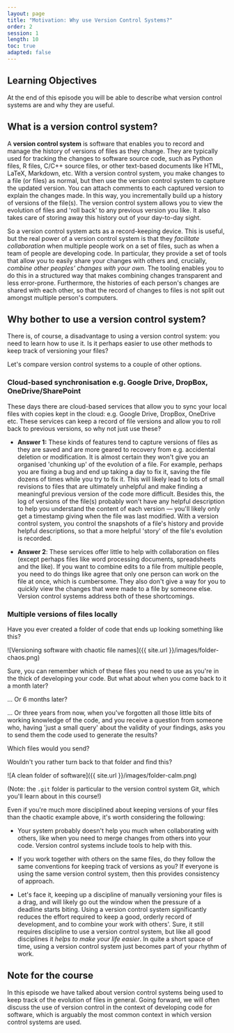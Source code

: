 ```yaml
---
layout: page
title: "Motivation: Why use Version Control Systems?"
order: 2
session: 1
length: 10
toc: true
adapted: false
---
```


## Learning Objectives

At the end of this episode you will be able to describe what version control
systems are and why they are useful.


## What is a version control system?

A **version control system** is software that enables you to
record and manage the history of versions of files as they change. They are
typically used for tracking the changes to software source code, such as Python
files, R files, C/C++ source files, or other text-based documents like HTML, LaTeX, Markdown, etc.
With a version control system, you
make changes to a file (or files) as normal, but then use the version control
system to capture the updated version. You can attach comments to each captured
version to explain the changes made. In this way, you incrementally
build up a history of versions of the file(s). The version control system
allows you to view the evolution of files and 'roll back' to any previous
version you like. It also takes care of storing away this history out of your
day-to-day sight.

So a version control system acts as a record-keeping device. This is useful, but
the real power of a version control system is that they
_facilitate collaboration_ when multiple
people work on a set of files, such as when a team of people are developing
code. In particular, they provide a set of
tools that allow you to easily share your changes with others and, crucially,
_combine other peoples' changes with your own_. The tooling enables you to do
this in a structured way that makes combining changes transparent
and less error-prone. Furthermore, the histories of each person's changes are
shared with each other, so that the record of changes to files is not split out
amongst multiple person's computers.


## Why bother to use a version control system?

There is, of course, a disadvantage to using a version control system: you need
to learn how to use it. Is it perhaps easier to use other methods to keep track
of versioning your files?

Let's compare version control systems to a couple of other options.

### Cloud-based synchronisation e.g. Google Drive, DropBox, OneDrive/SharePoint

These days there are cloud-based services that allow you to sync your local
files with copies kept in the cloud: e.g. Google Drive, DropBox, OneDrive etc.
These services can keep a record of file versions and allow you to roll back to
previous versions, so why not just use these?

- **Answer 1:** These kinds of features tend to capture versions
  of files as they are saved and are more geared to recovery from e.g.
  accidental deletion or modification. It is almost certain they won't give you an
  organised 'chunking up' of the evolution of a file. For example, perhaps you
  are fixing a bug and end up taking a day to fix it, saving the file dozens of
  times while you try to fix it. This will likely lead to lots of small revisions
  to files that are ultimately unhelpful and make finding a
  meaningful previous version of the code more difficult. Besides this, the
  log of versions of the file(s) probably won't have any helpful description to
  help you understand the content of each version — you'll likely only get
  a timestamp giving when the file was last modified. With a version control
  system, you control the snapshots of a file's history and provide helpful
  descriptions, so that a more helpful 'story' of the file's evolution is
  recorded.

- **Answer 2**: These services offer little to help with collaboration
  on files (except perhaps files like word processing documents, spreadsheets
  and the like). If you want to combine edits to a file from multiple people, you
  need to do things like agree that only one person can work on the file at
  once, which is cumbersome. They also don't give a way for you to quickly view the
  changes that were made to a file by someone else. Version control systems
  address both of these shortcomings.


### Multiple versions of files locally

Have you ever created a folder of code that ends up looking something like
this?

![Versioning software with chaotic file names]({{ site.url }}/images/folder-chaos.png)

Sure, you can remember which of these files you need to use as you're in the
thick of developing your code. But what about when you come back to it a
month later?

... Or 6 months later?

... Or three years from now, when you've forgotten all
those little bits of working knowledge of the code, and you receive a question
from someone who, having 'just a
small query' about the validity of your findings, asks you to send them
the code used to generate the results?

Which files would you send?

Wouldn't you rather turn back to that folder and find this?

![A clean folder of software]({{ site.url }}/images/folder-calm.png)

(Note: the `.git` folder is particular to the version control system Git,
which you'll learn about in this course!)

Even if you're much more disciplined about keeping versions of your files than
the chaotic example above, it's worth considering the following:

* Your system probably doesn't help you much when collaborating with others, like
  when you need to merge changes from others into your code. Version control
  systems include tools to help with this.

* If you work together with others on the same files, do they follow the same
  conventions for keeping track of versions as you? If everyone is using the
  same version control system, then this provides consistency of approach.

* Let's face it, keeping up a discipline of manually versioning your files is a
  drag, and will likely go out the window when the pressure of a deadline starts
  biting. Using a version control system significantly reduces the effort
  required to keep a good, orderly record of development, and to combine your
  work with others'. Sure, it still requires discipline to use a version control system,
  but like all good disciplines it _helps to make your life easier_.
  In quite a short space of time, using a version control system just becomes
  part of your rhythm of work.


## Note for the course

In this episode we have talked about version control systems being used to
keep track of the evolution of files in general. Going forward, we will often
discuss the use of version control in the context of developing code for
software, which is arguably the most
common context in which version control systems are used.

